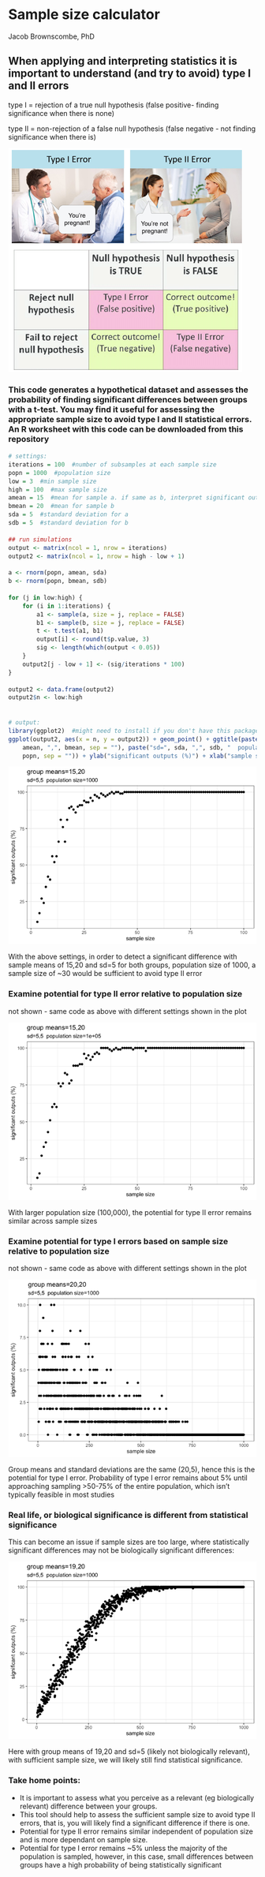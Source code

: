 Sample size calculator
================
Jacob Brownscombe, PhD

## When applying and interpreting statistics it is important to understand (and try to avoid) type I and II errors

type I = rejection of a true null hypothesis (false positive- finding
significance when there is none)

type II = non-rejection of a false null hypothesis (false negative - not
finding significance when there
is)

![](sample_size_calculator_files/figure-gfm/ob8za0yst6f21.png)<!-- -->

### This code generates a hypothetical dataset and assesses the probability of finding significant differences between groups with a t-test. You may find it useful for assessing the appropriate sample size to avoid type I and II statistical errors. An R worksheet with this code can be downloaded from this repository

``` r
# settings:
iterations = 100  #number of subsamples at each sample size
popn = 1000  #population size
low = 3  #min sample size
high = 100  #max sample size
amean = 15  #mean for sample a. if same as b, interpret significant outputs as type I error
bmean = 20  #mean for sample b
sda = 5  #standard deviation for a
sdb = 5  #standard deviation for b

## run simulations
output <- matrix(ncol = 1, nrow = iterations)
output2 <- matrix(ncol = 1, nrow = high - low + 1)

a <- rnorm(popn, amean, sda)
b <- rnorm(popn, bmean, sdb)

for (j in low:high) {
    for (i in 1:iterations) {
        a1 <- sample(a, size = j, replace = FALSE)
        b1 <- sample(b, size = j, replace = FALSE)
        t <- t.test(a1, b1)
        output[i] <- round(t$p.value, 3)
        sig <- length(which(output < 0.05))
    }
    output2[j - low + 1] <- (sig/iterations * 100)
}

output2 <- data.frame(output2)
output2$n <- low:high


# output:
library(ggplot2)  #might need to install if you don't have this package already
ggplot(output2, aes(x = n, y = output2)) + geom_point() + ggtitle(paste("group means=", 
    amean, ",", bmean, sep = ""), paste("sd=", sda, ",", sdb, "  population size=", 
    popn, sep = "")) + ylab("significant outputs (%)") + xlab("sample size") + theme_bw()
```

![](sample_size_calculator_files/figure-gfm/Sample%20size%20calculation-1.png)<!-- -->

With the above settings, in order to detect a significant difference
with sample means of 15,20 and sd=5 for both groups, population size of
1000, a sample size of ~30 would be sufficient to avoid type II error

### Examine potential for type II error relative to population size

not shown - same code as above with different settings shown in the
plot

![](sample_size_calculator_files/figure-gfm/type%20II%20pop%20size-1.png)<!-- -->

With larger population size (100,000), the potential for type II error
remains similar across sample
sizes

### Examine potential for type I errors based on sample size relative to population size

not shown - same code as above with different settings shown in the
plot

![](sample_size_calculator_files/figure-gfm/unnamed-chunk-1-1.png)<!-- -->

Group means and standard deviations are the same (20,5), hence this is
the potential for type I error. Probability of type I error remains
about 5% until approaching sampling \>50-75% of the entire population,
which isn’t typically feasible in most
studies

### Real life, or biological significance is different from statistical significance

This can become an issue if sample sizes are too large, where
statistically significant differences may not be biologically
significant
differences:

![](sample_size_calculator_files/figure-gfm/unnamed-chunk-2-1.png)<!-- -->

Here with group means of 19,20 and sd=5 (likely not biologically
relevant), with sufficient sample size, we will likely still find
statistical significance.

### Take home points:

  - It is important to assess what you perceive as a relevant (eg
    biologically relevant) difference between your groups.
  - This tool should help to assess the sufficient sample size to avoid
    type II errors, that is, you will likely find a significant
    difference if there is one.
  - Potential for type II error remains similar independent of population
    size and is more dependant on sample size.
  - Potential for type I error remains ~5% unless the majority of the
    population is sampled, however, in this case, small differences
    between groups have a high probability of being statistically
    significant
